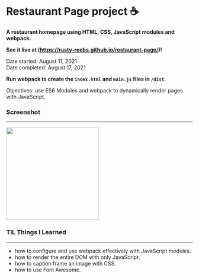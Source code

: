 # Restaurant Page project ☕️

**A restaurant homepage using HTML, CSS, JavaScript modules and webpack.**

**See it live at (https://rusty-reebs.github.io/restaurant-page/)!**

Date started: August 11, 2021  
Date completed: August 17, 2021  

**Run webpack to create the `index.html` and `main.js` files in `/dist`.**

Objectives: use ES6 Modules and webpack to dynamically render pages with JavaScript.  

### Screenshot
-----  

<img src="/screenshots/Screen%20Shot%202021-08-29%20at%2013.49.45.png" height="250px">

### TIL Things I Learned
-----  

- how to configure and use webpack effectively with JavaScript modules.
- how to render the entire DOM with only JavaScript.
- how to caption frame an image with CSS.
- how to use Font Awesome.
